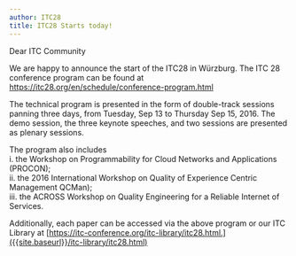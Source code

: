 ```yaml
---
author: ITC28
title: ITC28 Starts today!
---
```



Dear ITC Community

We are happy to announce the start of the ITC28 in Würzburg. The ITC 28 conference program can be found at <https://itc28.org/en/schedule/conference-program.html>

The technical program is presented in the form of double-track sessions panning three days, from Tuesday, Sep 13 to Thursday Sep 15, 2016. The demo session, the three keynote speeches, and two sessions are presented as plenary sessions.

The program also includes<br/>
i. the Workshop on Programmability for Cloud Networks and Applications (PROCON);<br/>
ii. the 2016 International Workshop on Quality of Experience Centric Management QCMan);<br/>
iii. the ACROSS Workshop on Quality Engineering for a Reliable Internet of Services.

Additionally, each paper can be accessed via the above program or our ITC Library at [https://itc-conference.org/itc-library/itc28.html.]({{site.baseurl}}/itc-library/itc28.html)
